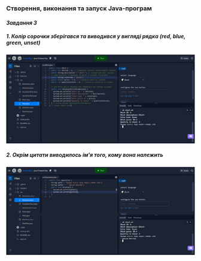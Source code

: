 ### Створення, виконання та запуск Java-програм 
#### *Завдання 3*
##### 1. Колір сорочки зберігався та виводився у вигляді рядка (red, blue, green, unset)
![ alt-Фото1 ](https://github.com/ppc-ntu-khpi/java-0-Sweet-Day/blob/master/Solution/task3.1.PNG "Колір сорочки")
##### 2. Окрім цитати виводилось ім'я того, кому вона належить
![ alt-Фото2 ](https://github.com/ppc-ntu-khpi/java-0-Sweet-Day/blob/master/Solution/task3.2.PNG "Автор цитати")
